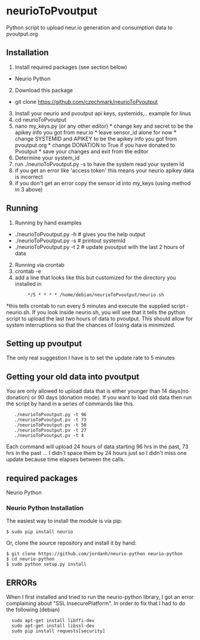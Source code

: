 # neurioToPvoutput
Python script to upload neur.io generation and consumption data to pvoutput.org

## Installation
1.  Install required packages (see section below)
  * Neurio Python
2.  Download this package
  *   git clone https://github.com/czechmark/neurioToPvoutput
3.  Install your neurio and pvoutput api keys, systemids,.. example for linus
  1. cd neurioToPvoutput
  2. nano my_keys.py  (or any other editor) 
    * change key and secret to be the apikey info you got from neur.io 
    * leave sensor_id alone for now
    * change SYSTEMID and APIKEY to be the apikey info you got from pvoutput.org
    * change DONATION to True if you have donated to Pvoutput
    * save your changes and exit from the editor
4.  Determine your system_id 
  1. run ./neurioToPvoutput.py -s to  have the system read your system Id
  2. if you get an error like 'access token' this means your neurio apikey data is incorrect
  3. if you don't get an error copy the sensor id into my_keys (using method in 3 above)

## Running
1.  Running by hand examples
  * ./neurioToPvoutput.py -h  # gives you the help output
  * ./neurioToPvoutput.py -s  # printout systemId
  * ./neurioToPvoutput.py -t 2 # update pvoutput with the last 2 hours of data
2.  Running via crontab
  1. crontab -e
  2. add a line that looks like this but customized for the directory you installed in
```
        */5 * * * * /home/debian/neurioToPvoutput/neurio.sh
```
*this tells crontab to run every 5 minutes and execute the supplied script - neurio.sh.
    If you look inside neurio.sh, you will see that it tells the python script to upload the last two hours of data to pvoutput.  This should allow for system interruptions so that the chances of losing data is minimized.
## Setting up pvoutput
The only real suggestion I have is to set the update rate to 5 minutes
## Getting your old data into pvoutput
You are only allowed to upload data that is either younger than 14 days(no donation) or 90 days (donation mode).  If you want to load old data then run the script by hand in a series of commands like this.
```
   ./neurioToPvoutput.py -t 96
   ./neurioToPvoutput.pv -t 73
   ./neurioToPvoutput.pv -t 50
   ./neurioToPvoutput.pv -t 27
   ./neurioToPvoutput.pv -t 4
```
Each command will upload 24 hours of data starting 96 hrs in the past, 73 hrs in the past ... I didn't space them by 24 hours just so I didn't miss one update because time elapses between the calls.

## required packages
Neurio Python
### Neurio Python Installation

The easiest way to install the module is via pip:

    $ sudo pip install neurio

Or, clone the source repository and install it by hand:

    $ git clone https://github.com/jordanh/neurio-python neurio-python
    $ cd neurio-python
    $ sudo python setup.py install
    
## ERRORs
When I first installed and tried to run the neurio-python library, I got an error complaining about "SSL InsecurePlatform".  In order to fix that I had to do the following (debian)
```
  sudo apt-get install libffi-dev 
  sudo apt-get install libssl-dev
  sudo pip install requests[security]
  ```
